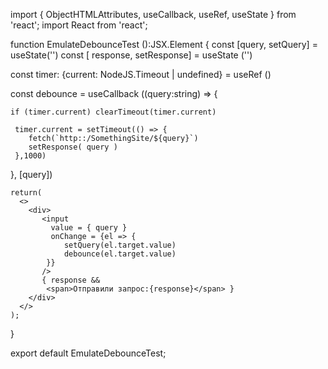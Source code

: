 import { ObjectHTMLAttributes, useCallback, useRef, useState } from 'react';
import React from 'react';

function EmulateDebounceTest ():JSX.Element {
  const [query, setQuery] = useState('')
  const [ response, setResponse] = useState ('')

  const timer: {current: NodeJS.Timeout | undefined} = useRef () 


  const debounce = useCallback ((query:string) => {

    if (timer.current) clearTimeout(timer.current)
    
     timer.current = setTimeout(() => {
        fetch(`http::/SomethingSite/${query}`)
        setResponse( query )
     },1000)
     
  }, [query])


    return(
      <>
        <div>
           <input 
             value = { query }  
             onChange = {el => {
                setQuery(el.target.value)
                debounce(el.target.value)
            }}
           />
           { response &&
            <span>Отправили запрос:{response}</span> }
        </div>
      </>
    );
  }
  
  export default EmulateDebounceTest;